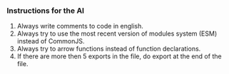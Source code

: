 ### Instructions for the AI

1. Always write comments to code in english.
2. Always try to use the most recent version of modules system (ESM) instead of CommonJS.
3. Always try to arrow functions instead of function declarations.
4. If there are more then 5 exports in the file, do export at the end of the file.
